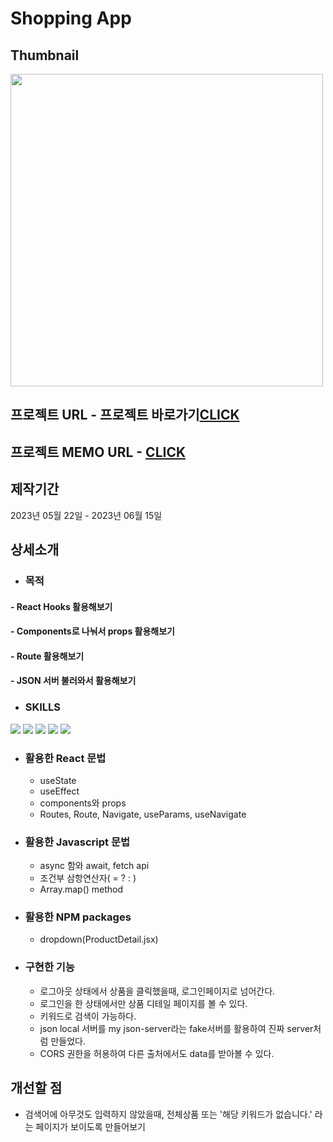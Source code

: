 # Shopping App

## Thumbnail
<img src="https://github.com/JuhyunjaceLee/React-projects-shoppingApp/assets/94448281/895c270e-abf6-4524-8386-48fc9c20e328" width="500"/>

## 프로젝트 URL - 프로젝트 바로가기<a href="https://react-projects-shoppingapp.netlify.app/">CLICK</a>

## 프로젝트 MEMO URL - <a href="https://www.notion.so/Shopping-app-c0bd8fed959542b49487a69c70955296">CLICK</a>

## 제작기간
2023년 05월 22일 - 2023년 06월 15일

## 상세소개
* ### 목적
#### - React Hooks 활용해보기
#### - Components로 나눠서 props 활용해보기
#### - Route 활용해보기
#### - JSON 서버 불러와서 활용해보기

* ### SKILLS
<div>
  <img src="https://img.shields.io/badge/HTML5-E34F26?style=flat&logo=HTML5&logoColor=white" />
  <img src="https://img.shields.io/badge/CSS3-1572B6?style=flat&logo=CSS3&logoColor=white" />
  <img src="https://img.shields.io/badge/JAVASCRIPT-F7DF1E?style=flat&logo=JAVASCRIPT&logoColor=black" />
  <img src="https://img.shields.io/badge/REACT-61DAFB?style=flat&logo=REACT&logoColor=black" />
  <img src="https://img.shields.io/badge/JSON-9273a1?style=flat&logo=JSON&logoColor=black" />
</div>

* ### 활용한 React 문법
  - useState
  - useEffect
  - components와 props
  - Routes, Route, Navigate, useParams, useNavigate
  
* ### 활용한 Javascript 문법
  - async 함와 await, fetch api
  - 조건부 삼항연산자( = ? : )
  - Array.map() method

* ### 활용한 NPM packages
  - dropdown(ProductDetail.jsx)

* ### 구현한 기능
  - 로그아웃 상태에서 상품을 클릭했을때, 로그인페이지로 넘어간다.
  - 로그인을 한 상태에서만 상품 디테일 페이지를 볼 수 있다.
  - 키워드로 검색이 가능하다.
  - json local 서버를 my json-server라는 fake서버를 활용하여 진짜 server처럼 만들었다.
  - CORS 권한을 허용하여 다른 출처에서도 data를 받아볼 수 있다.

## 개선할 점
* 검색어에 아무것도 입력하지 않았을때, 전체상품 또는 '해당 키워드가 없습니다.' 라는 페이지가 보이도록 만들어보기
